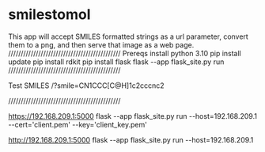 # smilestomol

This app will accept SMILES formatted strings as a url parameter, convert them to a png, and then serve that image as a web page.
/////////////////////////////////////////////
  Prereqs
install python 3.10
pip install update
pip install rdkit
pip install flask
flask --app flask_site.py run
/////////////////////////////////////////////

Test SMILES
/?smile=CN1CCC[C@H]1c2cccnc2

/////////////////////////////////////////////

https://192.168.209.1:5000
flask --app flask_site.py run --host=192.168.209.1 --cert='client.pem' --key='client_key.pem'

http://192.168.209.1:5000
flask --app flask_site.py run --host=192.168.209.1
